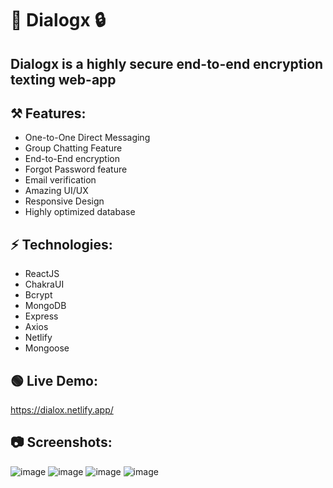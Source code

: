 # 💬 Dialogx 🔒
## Dialogx is a highly secure end-to-end encryption texting web-app
## ⚒️ Features:
- One-to-One Direct Messaging
- Group Chatting Feature
- End-to-End encryption
- Forgot Password feature
- Email verification
- Amazing UI/UX
- Responsive Design
- Highly optimized database
## ⚡ Technologies:
- ReactJS
- ChakraUI
- Bcrypt
- MongoDB
- Express
- Axios
- Netlify
- Mongoose
## 🟢 Live Demo:
https://dialox.netlify.app/
## 📷 Screenshots:
![image](https://github.com/ArpitPy/dialogx./assets/71400381/18d64163-b2d4-48bb-9049-f70c0ecb030a)
![image](https://github.com/ArpitPy/dialogx./assets/71400381/b3d8d1a2-85cf-423e-a687-83e71d4afae9)
![image](https://github.com/ArpitPy/dialogx./assets/71400381/3cb17dbb-bc1e-4954-92fc-9c25daf051ff)
![image](https://github.com/ArpitPy/dialogx./assets/71400381/f6cfc5b9-ff5f-4bbf-92b8-579f287dbba1)
